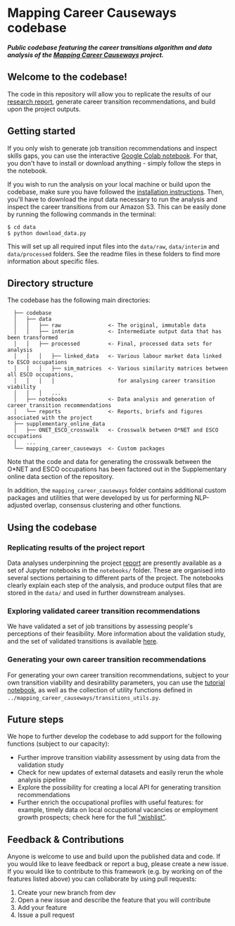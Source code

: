 # Mapping Career Causeways codebase

***Public codebase featuring the career transitions algorithm and data analysis of the [Mapping Career Causeways](https://www.nesta.org.uk/project/mapping-career-causeways/) project.***

## Welcome to the codebase!

The code in this repository will allow you to replicate the results of our [research report](https://www.nesta.org.uk/report/mapping-career-causeways-supporting-workers-risk/), generate career transition recommendations, and build upon the project outputs.

## Getting started

If you only wish to generate job transition recommendations and inspect skills gaps, you can use the interactive [Google Colab notebook](#). For that, you don't have to install or download anything - simply follow the steps in the notebook.

If you wish to run the analysis on your local machine or build upon the codebase, make sure you have followed the [installation instructions](https://github.com/nestauk/mapping-career-causeways/#installation). Then, you'll have to download the input data necessary to run the analysis and inspect the career transitions from our Amazon S3. This can be easily done by running the following commands in the terminal:

```
$ cd data
$ python download_data.py
```

This will set up all required input files into the `data/raw`, `data/interim` and `data/processed` folders. See the readme files in these folders to find more information about specific files.

## Directory structure

The codebase has the following main directories:

```
  ├── codebase
  │   ├── data
  │   │   ├── raw               <- The original, immutable data
  │   │   ├── interim           <- Intermediate output data that has been transformed
  │   │   ├── processed         <- Final, processed data sets for analysis
  │   │   │   ├── linked_data   <- Various labour market data linked to ESCO occupations
  │   │   │   ├── sim_matrices  <- Various similarity matrices between all ESCO occupations,
  │   │   │   │                    for analysing career transition viability
  │   │   │   ...    
  │   ├── notebooks             <- Data analysis and generation of career transition recommendations
  │   └── reports               <- Reports, briefs and figures associated with the project
  ├── supplementary_online_data
  │   ├── ONET_ESCO_crosswalk   <- Crosswalk between O*NET and ESCO occupations
  │   ...    
  └── mapping_career_causeways  <- Custom packages      
```

Note that the code and data for generating the crosswalk between the O*NET and ESCO occupations has been factored out in the Supplementary online data section of the repository.

In addition, the `mapping_career_causeways` folder contains additional custom packages and utilities that were developed by us for performing NLP-adjusted overlap, consensus clustering and other functions.

## Using the codebase

### Replicating results of the project report
Data analyses underpinning the project [report](https://www.nesta.org.uk/report/mapping-career-causeways-supporting-workers-risk/) are presently available as a set of Jupyter notebooks in the `notebooks/` folder. These are organised into several sections pertaining to different parts of the project. The notebooks clearly explain each step of the analysis, and produce output files that are stored in the `data/` and used in further downstream analyses.

### Exploring validated career transition recommendations
We have validated a set of job transitions by assessing people's perceptions of their feasibility. More information about the validation study, and the set of validated transitions is available [here](#).

### Generating your own career transition recommendations
For generating your own career transition recommendations, subject to your own transition viability and desirability parameters, you can use the [tutorial notebook](#), as well as the collection of utility functions defined in `../mapping_career_causeways/transitions_utils.py`.

## Future steps

We hope to further develop the codebase to add support for the following functions (subject to our capacity):
- Further improve transition viability assessment by using data from the validation study
- Check for new updates of external datasets and easily rerun the whole analysis pipeline
- Explore the possibility for creating a local API for generating transition recommendations
- Further enrich the occupational profiles with useful features: for example, timely data on local occupational vacancies or employment growth prospects; check here for the full ["wishlist"](#).

## Feedback & Contributions

Anyone is welcome to use and build upon the published data and code. If you would like to leave feedback or report a bug, please create a new issue. If you would like to contribute to this framework (e.g. by working on of the features listed above) you can collaborate by using pull requests:
1. Create your new branch from dev
2. Open a new issue and describe the feature that you will contribute
3. Add your feature
4. Issue a pull request
